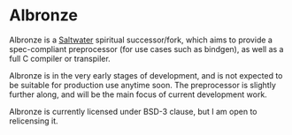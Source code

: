 # Albronze

Albronze is a [Saltwater](https://github.com/jyn514/saltwater) spiritual successor/fork,
which aims to provide a spec-compliant preprocessor (for use cases such as bindgen), as well
as a full C compiler or transpiler.

Albronze is in the very early stages of development, and is not expected to be suitable for
production use anytime soon. The preprocessor is slightly further along, and will be the
main focus of current development work.

Albronze is currently licensed under BSD-3 clause, but I am open to relicensing it.
